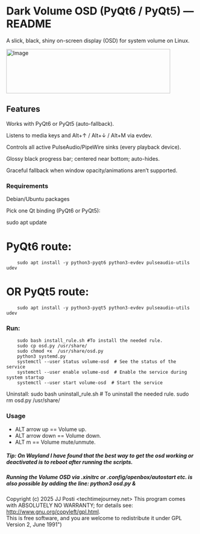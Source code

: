 # Dark Volume OSD (PyQt6 / PyQt5) — README

A slick, black, shiny on-screen display (OSD) for system volume on Linux.

<img width="435" height="118" alt="Image" src="https://github.com/user-attachments/assets/a65bc5f5-a28e-4552-a522-5ff40d53099c" />

## Features

Works with PyQt6 or PyQt5 (auto-fallback).

Listens to media keys and Alt+↑ / Alt+↓ / Alt+M via evdev.

Controls all active PulseAudio/PipeWire sinks (every playback device).

Glossy black progress bar; centered near bottom; auto-hides.

Graceful fallback when window opacity/animations aren’t supported.

### Requirements
Debian/Ubuntu packages

Pick one Qt binding (PyQt6 or PyQt5):


sudo apt update

# PyQt6 route:
		sudo apt install -y python3-pyqt6 python3-evdev pulseaudio-utils udev
		
		
# OR PyQt5 route:
		sudo apt install -y python3-pyqt5 python3-evdev pulseaudio-utils udev


### Run:

		sudo bash install_rule.sh #To install the needed rule.
		sudo cp osd.py /usr/share/
		sudo chmod +x  /usr/share/osd.py
		python3 systemd.py
		systemctl --user status volume-osd  # See the status of the service
		systemctl --user enable volume-osd  # Enable the service during system startup
		systemctl --user start volume-osd  # Start the service


Uninstall:
				 sudo bash uninstall_rule.sh  # To uninstall the needed rule.
                 sudo rm osd.py /usr/share/

### Usage  
- ALT arrow up == Volume up.
- ALT arrow down == Volume down.
- ALT m == Volume mute/unmute.

##### Tip: On Wayland I have found that the best way to get the osd working or deactivated is to reboot after running the scripts.

##### Running the Volume OSD via .xinitrc or .config/openbox/autostart etc. is also possible by adding the line: python3 osd.py & 

Copyright (c) 2025 JJ Posti <techtimejourney.net> This program comes with ABSOLUTELY NO WARRANTY; for details see: http://www.gnu.org/copyleft/gpl.html.  
This is free software, and you are welcome to redistribute it under GPL Version 2, June 1991")

